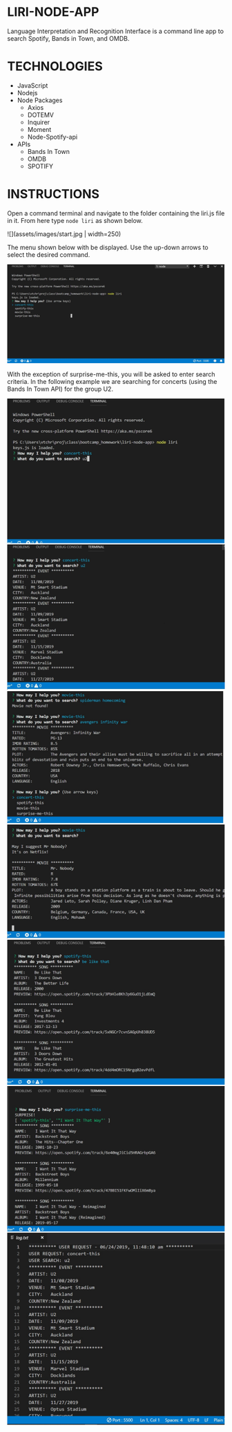 # LIRI-NODE-APP
Language Interpretation and Recognition Interface is a command line app to search Spotify, Bands in Town, and OMDB.

# TECHNOLOGIES
<ul>
    <li>JavaScript</li>
    <li>Nodejs</li>
    <li>Node Packages
        <ul>
            <li>Axios</li>
            <li>DOTEMV</li>
            <li>Inquirer</li>
            <li>Moment</li>
            <li>Node-Spotify-api</li>
        </ul>
    </li>
    <li>APIs
        <ul>
            <li>Bands In Town</li>
            <li>OMDB</li>
            <li>SPOTIFY</li>
        </ul>    
    </li>    
</ul>

# INSTRUCTIONS

Open a command terminal and navigate to the folder containing the liri.js file in it. From here type `node liri` as shown below. 

![](assets/images/start.jpg | width=250)

The menu shown below with be displayed. Use the up-down arrows to select the desired command.

![](assets/images/menu.jpg)

With the exception of surprise-me-this, you will be asked to enter search criteria. In the following example we are searching for concerts (using the Bands In Town API) for the group U2.

![](assets/images/concert-this-u2.jpg)
![](assets/images/concert-this-output.jpg)
![](assets/images/movie-this-avengers.jpg)
![](assets/images/movie-this-blank.jpg)
![](assets/images/spotify-this-beLikeThat.jpg)
![](assets/images/surprise-me-this.jpg)
![](assets/images/log-file.jpg)



